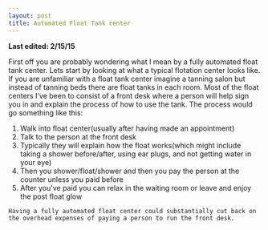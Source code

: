 ```yaml
---
layout: post
title: Automated Float Tank center
---
```

<b> Last edited: 2/15/15 </b>

First off you are probably wondering what I mean by a fully automated float tank center.  Lets start by looking at what a typical flotation center looks like.  If you are unfamiliar with a float tank center imagine a tanning salon but instead of tanning beds there are float tanks in each room.  Most of the float centers I've been to consist of a front desk where a person will help sign you in and explain the process of how to use the tank.  The process would go something like this:

<ol>
    <li>Walk into float center(usually after having made an appointment)</li>
    <li>Talk to the person at the front desk</li>
    <li>Typically they will explain how the float works(which might include taking a shower before/after, using ear plugs, and not getting water in your eye)</li>
    <li>Then you shower/float/shower and then you pay the person at the counter unless you paid before</li>
    <li>After you've paid you can relax in the waiting room or leave and enjoy the post float glow</li>
</ol>

    Having a fully automated float center could substantially cut back on the overhead expenses of paying a person to run the front desk.
